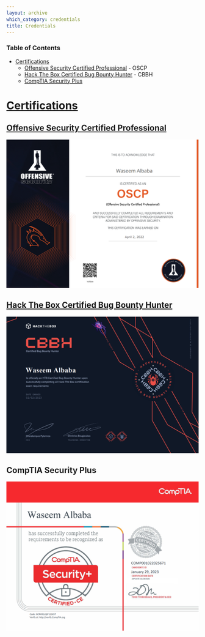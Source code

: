 ```yaml
---
layout: archive
which_category: credentials
title: Credentials
---
```




### Table of Contents

- [Certifications](#certs)
    - [Offensive Security Certified Professional](#OSCP) - OSCP
    - [Hack The Box Certified Bug Bounty Hunter](#CBBH) - CBBH
    - [CompTIA Security Plus](#Security-plus)



# [Certifications](#certs)

## [Offensive Security Certified Professional](#OSCP)

![](assets/images/oscp.png)

## [Hack The Box Certified Bug Bounty Hunter](#CBBH)

![](assets/images/CBBH.png)

## CompTIA Security Plus

![](assets/images/SecPlus.png)